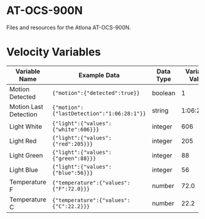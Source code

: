 # AT-OCS-900N
Files and resources for the Atlona AT-OCS-900N.

# Velocity Variables

| Variable Name | Example Data | Data Type | Variable Value |
|---------------|--------------|-----------|----------------|
| Motion Detected | `{"motion":{"detected":true}}` | boolean | 1 |
| Motion Last Detection | `{"motion":{"lastDetection":"1:06:28:1"}}` | string | 1:06:28:01 |
| Light White | `{"light":{"values":{"white":606}}}` | integer | 606 |
| Light Red | `{"light":{"values":{"red":205}}}` | integer | 205 |
| Light Green | `{"light":{"values":{"green":88}}}` | integer | 88 |
| Light Blue | `{"light":{"values":{"blue":56}}}` | integer | 56 |
| Temperature F | `{"temperature":{"values":{"F":72.0}}}` | number | 72.0 |
| Temperature C | `{"temperature":{"values":{"C":22.2}}}` | number | 22.2 |
